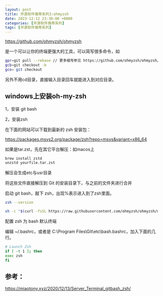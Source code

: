 ```yaml
---
layout: post
title: 开源软件推荐系列3:ohmyzsh
date: 2023-12-12 23:30:00 +0800
categories: [开源软件推荐系列]
tags: [开源软件推荐系列]
---
```

<https://github.com/ohmyzsh/ohmyzsh>

是一个可以让你的终端更强大的工具，可以简写很多命令，如

```bash
gpr=git pull --rebase // 更多缩写参见 https://github.com/ohmyzsh/ohmyzsh/tree/master/plugins/git
gcb=git checkout -b
gco= git checkout
```
另外不用cd目录，直接输入目录回车就能进入到对应目录。
## windows上安装oh-my-zsh
1，安装 git bash

2，安装zsh

在下面的网站可以下载到最新的 zsh 安装包：

<https://packages.msys2.org/package/zsh?repo=msys&variant=x86_64>

如果是tar.zst，先在其它平台解压：如macos上
```bash
brew install zstd
unzstd yourfile.tar.zst
```
解压会生成etc与usr目录

将这些文件直接解压到 Git 的安装目录下，与之前的文件夹进行合并

启动 git bash，敲下 zsh，出现%表示进入到了zsh里面。
```bash
zsh --version

sh -c "$(curl -fsSL https://raw.githubusercontent.com/ohmyzsh/ohmyzsh/master/tools/install.sh)"
```
配置 zsh 为 bash 默认终端

编辑 ~/.bashrc，或者是 C:\Program Files\Git\etc\bash.bashrc，加入下面的几行。
```bash
# Launch Zsh
if [ -t 1 ]; then
exec zsh
fi
```
## 参考：
<https://miaotony.xyz/2020/12/13/Server_Terminal_gitbash_zsh/>

